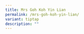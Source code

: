 ```yaml
---
title: Mrs Goh Koh Yin Lian
permalink: /mrs-goh-koh-yin-lian/
variant: tiptap
description: ""
---
```

<p></p>